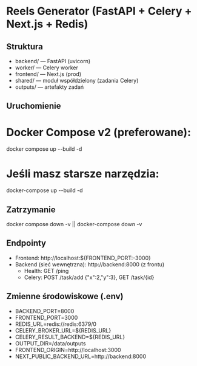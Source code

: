 # Reels Generator (FastAPI + Celery + Next.js + Redis)

## Struktura
- backend/ — FastAPI (uvicorn)
- worker/ — Celery worker
- frontend/ — Next.js (prod)
- shared/ — moduł współdzielony (zadania Celery)
- outputs/ — artefakty zadań

## Uruchomienie
# Docker Compose v2 (preferowane):
docker compose up --build -d

# Jeśli masz starsze narzędzia:
docker-compose up --build -d

## Zatrzymanie
docker compose down -v || docker-compose down -v

## Endpointy
- Frontend: http://localhost:${FRONTEND_PORT:-3000}
- Backend (sieć wewnętrzna): http://backend:8000  (z frontu)
  - Health: GET /ping
  - Celery: POST /task/add {"x":2,"y":3}, GET /task/{id}

## Zmienne środowiskowe (.env)
- BACKEND_PORT=8000
- FRONTEND_PORT=3000
- REDIS_URL=redis://redis:6379/0
- CELERY_BROKER_URL=${REDIS_URL}
- CELERY_RESULT_BACKEND=${REDIS_URL}
- OUTPUT_DIR=/data/outputs
- FRONTEND_ORIGIN=http://localhost:3000
- NEXT_PUBLIC_BACKEND_URL=http://backend:8000

